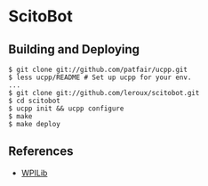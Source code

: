 ScitoBot
========

Building and Deploying
----------------------
```
$ git clone git://github.com/patfair/ucpp.git
$ less ucpp/README # Set up ucpp for your env. 
...
$ git clone git://github.com/leroux/scitobot.git
$ cd scitobot
$ ucpp init && ucpp configure
$ make
$ make deploy
```

References
----------
- [WPILib](https://github.com/rbmj/wpilib)
